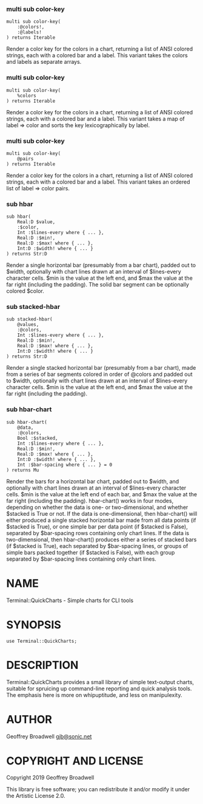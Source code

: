 ### multi sub color-key

```perl6
multi sub color-key(
    :@colors!,
    :@labels!
) returns Iterable
```

Render a color key for the colors in a chart, returning a list of ANSI colored strings, each with a colored bar and a label. This variant takes the colors and labels as separate arrays.

### multi sub color-key

```perl6
multi sub color-key(
    %colors
) returns Iterable
```

Render a color key for the colors in a chart, returning a list of ANSI colored strings, each with a colored bar and a label. This variant takes a map of label => color and sorts the key lexicographically by label.

### multi sub color-key

```perl6
multi sub color-key(
    @pairs
) returns Iterable
```

Render a color key for the colors in a chart, returning a list of ANSI colored strings, each with a colored bar and a label. This variant takes an ordered list of label => color pairs.

### sub hbar

```perl6
sub hbar(
    Real:D $value,
    :$color,
    Int :$lines-every where { ... },
    Real:D :$min!,
    Real:D :$max! where { ... },
    Int:D :$width! where { ... }
) returns Str:D
```

Render a single horizontal bar (presumably from a bar chart), padded out to $width, optionally with chart lines drawn at an interval of $lines-every character cells. $min is the value at the left end, and $max the value at the far right (including the padding). The solid bar segment can be optionally colored $color.

### sub stacked-hbar

```perl6
sub stacked-hbar(
    @values,
    :@colors,
    Int :$lines-every where { ... },
    Real:D :$min!,
    Real:D :$max! where { ... },
    Int:D :$width! where { ... }
) returns Str:D
```

Render a single stacked horizontal bar (presumably from a bar chart), made from a series of bar segments colored in order of @colors and padded out to $width, optionally with chart lines drawn at an interval of $lines-every character cells. $min is the value at the left end, and $max the value at the far right (including the padding).

### sub hbar-chart

```perl6
sub hbar-chart(
    @data,
    :@colors,
    Bool :$stacked,
    Int :$lines-every where { ... },
    Real:D :$min!,
    Real:D :$max! where { ... },
    Int:D :$width! where { ... },
    Int :$bar-spacing where { ... } = 0
) returns Mu
```

Render the bars for a horizontal bar chart, padded out to $width, and optionally with chart lines drawn at an interval of $lines-every character cells. $min is the value at the left end of each bar, and $max the value at the far right (including the padding). hbar-chart() works in four modes, depending on whether the data is one- or two-dimensional, and whether $stacked is True or not. If the data is one-dimensional, then hbar-chart() will either produced a single stacked horizontal bar made from all data points (if $stacked is True), or one simple bar per data point (if $stacked is False), separated by $bar-spacing rows containing only chart lines. If the data is two-dimensional, then hbar-chart() produces either a series of stacked bars (if $stacked is True), each separated by $bar-spacing lines, or groups of simple bars packed together (if $stacked is False), with each group separated by $bar-spacing lines containing only chart lines.

NAME
====

Terminal::QuickCharts - Simple charts for CLI tools

SYNOPSIS
========

```perl6
use Terminal::QuickCharts;
```

DESCRIPTION
===========

Terminal::QuickCharts provides a small library of simple text-output charts, suitable for spruicing up command-line reporting and quick analysis tools. The emphasis here is more on whipuptitude, and less on manipulexity.

AUTHOR
======

Geoffrey Broadwell <gjb@sonic.net>

COPYRIGHT AND LICENSE
=====================

Copyright 2019 Geoffrey Broadwell

This library is free software; you can redistribute it and/or modify it under the Artistic License 2.0.

